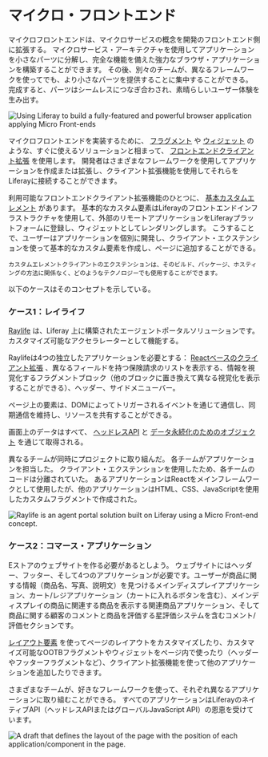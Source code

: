 # マイクロ・フロントエンド

マイクロフロントエンドは、マイクロサービスの概念を開発のフロントエンド側に拡張する。 マイクロサービス・アーキテクチャを使用してアプリケーションを小さなパーツに分解し、完全な機能を備えた強力なブラウザ・アプリケーションを構築することができます。 その後、別々のチームが、異なるフレームワークを使ってでも、より小さなパーツを提供することに集中することができる。 完成すると、パーツはシームレスにつなぎ合わされ、素晴らしいユーザー体験を生み出す。

![Using Liferay to build a fully-featured and powerful browser application applying Micro Front-ends](micro-frontends/images/01.png)

マイクロフロントエンドを実装するために、 [フラグメント](../site-building/creating-pages/page-fragments-and-widgets/using-fragments.md) や [ウィジェット](../site-building/creating-pages/page-fragments-and-widgets/using-widgets.md) のような、すぐに使えるソリューションと相まって、 [フロントエンドクライアント拡張](../building-applications/client-extensions/front-end-client-extensions.md) を使用します。 開発者はさまざまなフレームワークを使用してアプリケーションを作成または拡張し、クライアント拡張機能を使用してそれらをLiferayに接続することができます。

利用可能なフロントエンドクライアント拡張機能のひとつに、 [基本カスタムエレメント](../building-applications/client-extensions/front-end-client-extensions/tutorials/creating-a-basic-custom-element.md) があります。 基本的なカスタム要素はLiferayのフロントエンドインフラストラクチャを使用して、外部のリモートアプリケーションをLiferayプラットフォームに登録し、ウィジェットとしてレンダリングします。 こうすることで、ユーザーはアプリケーションを個別に開発し、クライアント・エクステンションを使って基本的なカスタム要素を作成し、ページに追加することができる。

```{note}
カスタムエレメントクライアントのエクステンションは、そのビルド、パッケージ、ホスティングの方法に関係なく、どのようなテクノロジーでも使用することができます。
```
以下のケースはそのコンセプトを示している。

### ケース1：レイライフ

[Raylife](https://marketplace.liferay.com/p/liferay-insurance-agent-portal-accelerator#solutions-details-video) は、Liferay 上に構築されたエージェントポータルソリューションです。 カスタマイズ可能なアクセラレーターとして機能する。

Raylifeは4つの独立したアプリケーションを必要とする： [Reactベースのクライアント拡張](../building-applications/developing-a-javascript-application/using-react.md) 、異なるフィールドを持つ保険請求のリストを表示する、情報を視覚化するフラグメントブロック（他のブロックに置き換えて異なる視覚化を表示することができる）、ヘッダー、サイドメニューバー。

ページ上の要素は、DOMによってトリガーされるイベントを通じて通信し、同期通信を維持し、リソースを共有することができる。

画面上のデータはすべて、 [ヘッドレスAPI](../building-applications/objects/creating-and-managing-objects/managing-objects-with-headless-apis.md) と [データ永続化のためのオブジェクト](../building-applications/objects.md) を通じて取得される。

異なるチームが同時にプロジェクトに取り組んだ。 各チームがアプリケーションを担当した。 クライアント・エクステンションを使用したため、各チームのコードは分離されていた。 あるアプリケーションはReactをメインフレームワークとして使用したが、他のアプリケーションはHTML、CSS、JavaScriptを使用したカスタムフラグメントで作成された。

![Raylife is an agent portal solution built on Liferay using a Micro Front-end concept.](micro-frontends/images/02.png)

### ケース2：コマース・アプリケーション

Eストアのウェブサイトを作る必要があるとしよう。 ウェブサイトにはヘッダー、フッター、そして4つのアプリケーションが必要です。ユーザーが商品に関する情報（商品名、写真、説明文）を見つけるメインディスプレイアプリケーション、カート/レジアプリケーション（カートに入れるボタンを含む）、メインディスプレイの商品に関連する商品を表示する関連商品アプリケーション、そして商品に関する顧客のコメントと商品を評価する星評価システムを含むコメント/評価セクションです。

[レイアウト要素](../site-building/creating-pages/page-fragments-and-widgets/using-fragments/using-layout-elements.md) を使ってページのレイアウトをカスタマイズしたり、カスタマイズ可能なOOTBフラグメントやウィジェットをページ内で使ったり（ヘッダーやフッターフラグメントなど）、クライアント拡張機能を使って他のアプリケーションを追加したりできます。

さまざまなチームが、好きなフレームワークを使って、それぞれ異なるアプリケーションに取り組むことができる。 すべてのアプリケーションはLiferayのネイティブAPI（ヘッドレスAPIまたはグローバルJavaScript API）の恩恵を受けています。

![A draft that defines the layout of the page with the position of each application/component in the page.](micro-frontends/images/03.png)
